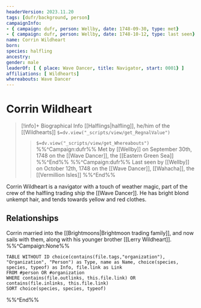```yaml
---
headerVersion: 2023.11.20
tags: [dufr/background, person]
campaignInfo: 
- { campaign: dufr, person: Wellby, date: 1748-09-30, type: met}
- { campaign: dufr, person: Wellby, date: 1748-10-12, type: last seen}
name: Corrin Wildheart
born:
species: halfling
ancestry:
gender: male
leaderOf: [ { place: Wave Dancer, title: Navigator, start: 0001} ]
affiliations: [ Wildhearts]
whereabouts: Wave Dancer
---
```

# Corrin Wildheart
>[!info]+ Biographical Info
> [[Halflings|halfling]], he/him of the [[Wildhearts]]
> `$=dv.view("_scripts/view/get_RegnalValue")`
>> `$=dv.view("_scripts/view/get_Whereabouts")`
>> %%^Campaign:dufr%% Met by [[Wellby]] on September 30th, 1748 on the [[Wave Dancer]], the [[Eastern Green Sea]] %%^End%%
>> %%^Campaign:dufr%% Last seen by [[Wellby]] on October 12th, 1748 on the [[Wave Dancer]], [[Wahacha]], the [[Vermillion Isles]] %%^End%%

Corrin Wildheart is a navigator with a touch of weather magic, part of the crew of the halfling trading ship the [[Wave Dancer]]. He has bright blond unkempt hair, and tends towards yellow and red clothes.
## Relationships
Corrin married into the [[Brightmoons|Brightmoon trading family]], and now sails with them, along with his younger brother [[Lerry Wildheart]].
%%^Campaign:None%%
```dataview
TABLE WITHOUT ID choice(contains(file.tags,"organization"), "Organization", "Person") as Type, name as Name, choice(species, species, typeof) as Info, file.link as Link
FROM #person OR #organization 
WHERE contains(file.outlinks, this.file.link) OR contains(file.inlinks, this.file.link)
SORT choice(species, species, typeof)
```
%%^End%%